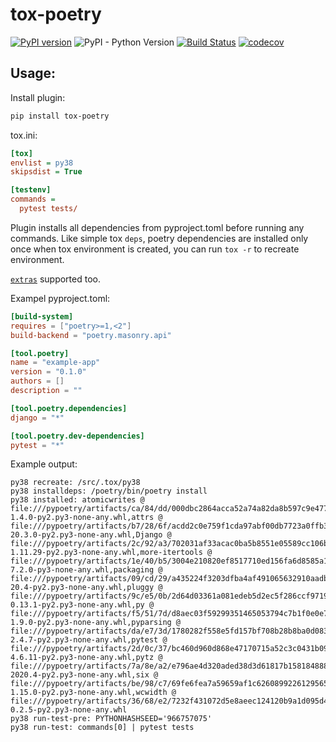 # tox-poetry

[![PyPI version](https://badge.fury.io/py/tox-poetry.svg)](https://pypi.org/project/tox-poetry/)
![PyPI - Python Version](https://img.shields.io/pypi/pyversions/tox-poetry.svg?color=green)
[![Build Status](https://github.com/tkukushkin/tox-poetry/workflows/build/badge.svg?branch=master)](https://github.com/tkukushkin/tox-poetry/actions?query=workflow%3Abuild+branch%3Amaster)
[![codecov](https://codecov.io/gh/tkukushkin/tox-poetry/branch/master/graph/badge.svg)](https://codecov.io/gh/tkukushkin/tox-poetry)

## Usage:

Install plugin:

```bash
pip install tox-poetry
```

tox.ini:

```ini
[tox]
envlist = py38
skipsdist = True

[testenv]
commands =
  pytest tests/
```

Plugin installs all dependencies from pyproject.toml before running any commands. 
Like simple tox `deps`, poetry dependencies are installed only once when tox environment is created, 
you can run `tox -r` to recreate environment.

[`extras`](https://tox.readthedocs.io/en/latest/config.html#conf-extras) supported too.

Exampel pyproject.toml:

```toml
[build-system]
requires = ["poetry>=1,<2"]
build-backend = "poetry.masonry.api"

[tool.poetry]
name = "example-app"
version = "0.1.0"
authors = []
description = ""

[tool.poetry.dependencies]
django = "*"

[tool.poetry.dev-dependencies]
pytest = "*"
```

Example output:

```
py38 recreate: /src/.tox/py38
py38 installdeps: /poetry/bin/poetry install
py38 installed: atomicwrites @ file:///pypoetry/artifacts/ca/84/dd/000dbc2864acca52a74a82da8b597c9e4778eb3fe64687a31a8095ad5f/atomicwrites-1.4.0-py2.py3-none-any.whl,attrs @ file:///pypoetry/artifacts/b7/28/6f/acdd2c0e759f1cda97abf00db7723a0ffb3a151696d8d96398aea16171/attrs-20.3.0-py2.py3-none-any.whl,Django @ file:///pypoetry/artifacts/2c/92/a3/702031af33acac0ba5b8551e05589cc106b52f094520fc0b189974b826/Django-1.11.29-py2.py3-none-any.whl,more-itertools @ file:///pypoetry/artifacts/1e/40/b5/3004e210820ef8517710ed156fa6d8585a1358fd5caf4720f2425443f8/more_itertools-7.2.0-py3-none-any.whl,packaging @ file:///pypoetry/artifacts/09/cd/29/a435224f3203dfba4af491065632910aadb6f3ddd87ce3c6590ac29e7a/packaging-20.4-py2.py3-none-any.whl,pluggy @ file:///pypoetry/artifacts/9c/e5/0b/2d64d03361a081edeb5d2ec5f286ccf9719587781fbf6822e1b6384c27/pluggy-0.13.1-py2.py3-none-any.whl,py @ file:///pypoetry/artifacts/f5/51/7d/d8aec03f59299351465053794c7b1f0e0e7a918e4a67911664f83929af/py-1.9.0-py2.py3-none-any.whl,pyparsing @ file:///pypoetry/artifacts/da/e7/3d/1780282f558e5fd157bf708b28b8ba0d08323ef6bc5b6396139ce38a0b/pyparsing-2.4.7-py2.py3-none-any.whl,pytest @ file:///pypoetry/artifacts/2d/0c/37/bc460d960d868e47170715a52c3c0431b094579b27805bb40fd5fd7da3/pytest-4.6.11-py2.py3-none-any.whl,pytz @ file:///pypoetry/artifacts/7a/8e/a2/e796ae4d320aded38d3d61817b158184888dcd18c6a4f6d6ab011a6cda/pytz-2020.4-py2.py3-none-any.whl,six @ file:///pypoetry/artifacts/be/98/c7/69fe6fea7a59659af1c6260899226129565330b1e07c9c5b3769be76bf/six-1.15.0-py2.py3-none-any.whl,wcwidth @ file:///pypoetry/artifacts/36/68/e2/7232f431072d5e8aeec124120b9a1d095d45da10311d271fac10982473/wcwidth-0.2.5-py2.py3-none-any.whl
py38 run-test-pre: PYTHONHASHSEED='966757075'
py38 run-test: commands[0] | pytest tests
```
